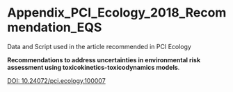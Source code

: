 # Appendix_PCI_Ecology_2018_Recommendation_EQS
Data and Script used in the article recommended in PCI Ecology

**Recommendations to address uncertainties in environmental risk assessment using toxicokinetics-toxicodynamics models**. 

[DOI: 10.24072/pci.ecology.100007](10.24072/pci.ecology.100007)
